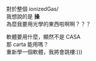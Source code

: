 對於整個 ionizedGas/  
我想說的是 **操**  
為麼我要用光學的東西啦啊啊？？？  
  
軟體要用什麼，顯然不是 CASA  
那 carta 能用嗎？  
重新學一個軟體，我將會跳樓:))) 

